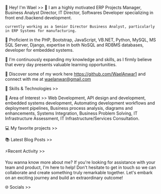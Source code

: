 
👋 Hey! I'm Wael >> 
💼 I am a highly motivated ERP Projects Manager, Business Analyst Director, IT Director, Softwares Developer
    specializing in front end /backend development. 
    
    currently working as a Senior Director Business Analyst, particularly in ERP Systems for manufacturing.
    
🚀 Proficient in the PHP, Bootstrap, JavaScript, VB.NET, Python, MySQL, MS SQL Server, Django, expertise in both NoSQL and RDBMS databases, developer for embedded systems.

🌱 I'm continuously expanding my knowledge and skills, as I firmly believe that every day presents valuable learning opportunities.

🔗 Discover some of my work here https://github.com/WaelAnwar1 and connect with me at waelanwar@gmail.com


💪 Skills & Technologies >> 


🧐 Area of Interest >> 
    Web Development, 
    API design and development, 
    embedded systems development, 
    Automating development workflows and deployment pipelines, 
    Business process analysis, diagrams and enhancements, 
    Systems Integration, 
    Business Problem Solving, 
    IT Infrastructure Assessment, 
    IT Infrastructure/Services Consultation.


💻 My favorite projects >> 



📚 Latest Blog Posts >> 


⚡Recent Activity >> 

You wanna know more about me?
If you're looking for assistance with your team and product, I'm here to help! Don't hesitate to get in touch so we can collaborate and create something truly remarkable together. Let's embark on an exciting journey and build an extraordinary outcome!

🌐 Socials >> 
